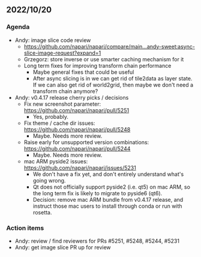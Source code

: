 ## 2022/10/20

### Agenda

- Andy: image slice code review
    - https://github.com/napari/napari/compare/main...andy-sweet:async-slice-image-request?expand=1
    - Grzegorz: store inverse or use smarter caching mechanism for it
    - Long term fixes for improving transform chain performance
        - Maybe general fixes that could be useful
        - After async slicing is in we can get rid of tile2data as layer state. If we can also get rid of world2grid, then maybe we don't need a transform chain anymore?
- Andy: v0.4.17 release cherry picks / decisions
    - Fix new screenshot parameter: https://github.com/napari/napari/pull/5251
        - Yes, probably.
    - Fix theme / cache dir issues: https://github.com/napari/napari/pull/5248
        - Maybe. Needs more review.
    - Raise early for unsupported version combinations: https://github.com/napari/napari/pull/5244
        - Maybe. Needs more review.
    - mac ARM pyside2 issues: https://github.com/napari/napari/issues/5231
        - We don't have a fix yet, and don't entirely understand what's going wrong.
        - Qt does not officially support pyside2 (i.e. qt5) on mac ARM, so the long term fix is likely to migrate to pyside6 (qt6).
        - Decision: remove mac ARM bundle from v0.4.17 release, and instruct those mac users to install through conda or run with rosetta.
        

### Action items

- Andy: review / find reviewers for PRs #5251, #5248, #5244, #5231
- Andy: get image slice PR up for review
